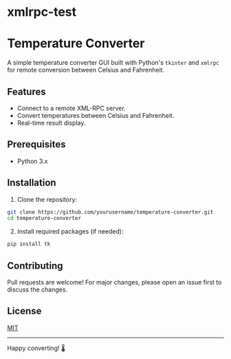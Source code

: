 # xmlrpc-test

# Temperature Converter

A simple temperature converter GUI built with Python's `tkinter` and `xmlrpc` for remote conversion between Celsius and Fahrenheit.

## Features
- Connect to a remote XML-RPC server.
- Convert temperatures between Celsius and Fahrenheit.
- Real-time result display.

## Prerequisites
- Python 3.x

## Installation
1. Clone the repository:
```bash
git clone https://github.com/yourusername/temperature-converter.git
cd temperature-converter
```
2. Install required packages (if needed):
```bash
pip install tk
```

## Contributing
Pull requests are welcome! For major changes, please open an issue first to discuss the changes.

## License
[MIT](LICENSE)

---

Happy converting! 🌡️

